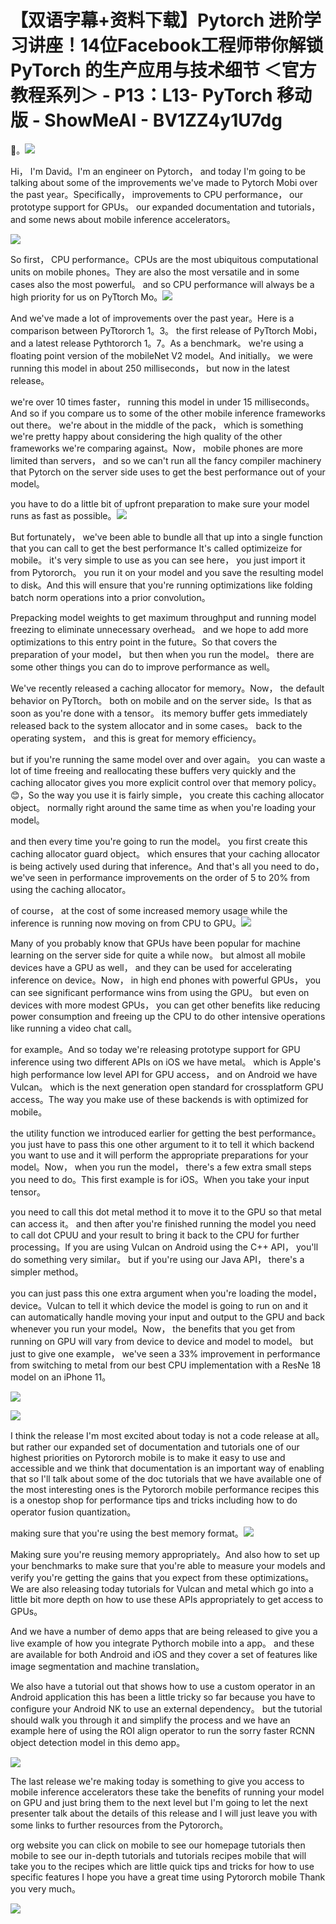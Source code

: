 # 【双语字幕+资料下载】Pytorch 进阶学习讲座！14位Facebook工程师带你解锁 PyTorch 的生产应用与技术细节 ＜官方教程系列＞ - P13：L13- PyTorch 移动版 - ShowMeAI - BV1ZZ4y1U7dg

🎼。![](img/26aca7c4871d57c8c593b5a764582be0_1.png)

Hi， I'm David。I'm an engineer on Pytorch， and today I'm going to be talking about some of the improvements we've made to Pytorch Mobi over the past year。Specifically， improvements to CPU performance， our prototype support for GPUs。 our expanded documentation and tutorials， and some news about mobile inference accelerators。

![](img/26aca7c4871d57c8c593b5a764582be0_3.png)

So first， CPU performance。CPUs are the most ubiquitous computational units on mobile phones。They are also the most versatile and in some cases also the most powerful。 and so CPU performance will always be a high priority for us on PyTtorch Mo。![](img/26aca7c4871d57c8c593b5a764582be0_5.png)

And we've made a lot of improvements over the past year。Here is a comparison between PyTtororch 1。3。 the first release of PyTtorch Mobi， and a latest release Pythtororch 1。7。As a benchmark。 we're using a floating point version of the mobileNet V2 model。And initially。 we were running this model in about 250 milliseconds， but now in the latest release。

 we're over 10 times faster， running this model in under 15 milliseconds。And so if you compare us to some of the other mobile inference frameworks out there。 we're about in the middle of the pack， which is something we're pretty happy about considering the high quality of the other frameworks we're comparing against。Now， mobile phones are more limited than servers， and so we can't run all the fancy compiler machinery that Pytorch on the server side uses to get the best performance out of your model。

 you have to do a little bit of upfront preparation to make sure your model runs as fast as possible。![](img/26aca7c4871d57c8c593b5a764582be0_7.png)

But fortunately， we've been able to bundle all that up into a single function that you can call to get the best performance It's called optimizeize for mobile。 it's very simple to use as you can see here， you just import it from Pytororch。 you run it on your model and you save the resulting model to disk。And this will ensure that you're running optimizations like folding batch norm operations into a prior convolution。

Prepacking model weights to get maximum throughput and running model freezing to eliminate unnecessary overhead。 and we hope to add more optimizations to this entry point in the future。So that covers the preparation of your model， but then when you run the model。 there are some other things you can do to improve performance as well。

We've recently released a caching allocator for memory。Now， the default behavior on PyTtorch。 both on mobile and on the server side。Is that as soon as you're done with a tensor。 its memory buffer gets immediately released back to the system allocator and in some cases。 back to the operating system， and this is great for memory efficiency。

 but if you're running the same model over and over again。 you can waste a lot of time freeing and reallocating these buffers very quickly and the caching allocator gives you more explicit control over that memory policy。😊，So the way you use it is fairly simple， you create this caching allocator object。 normally right around the same time as when you're loading your model。

 and then every time you're going to run the model。 you first create this caching allocator guard object。 which ensures that your caching allocator is being actively used during that inference。And that's all you need to do， we've seen in performance improvements on the order of 5 to 20% from using the caching allocator。

 of course， at the cost of some increased memory usage while the inference is running now moving on from CPU to GPU。![](img/26aca7c4871d57c8c593b5a764582be0_9.png)

Many of you probably know that GPUs have been popular for machine learning on the server side for quite a while now。 but almost all mobile devices have a GPU as well， and they can be used for accelerating inference on device。Now， in high end phones with powerful GPUs， you can see significant performance wins from using the GPU。 but even on devices with more modest GPUs， you can get other benefits like reducing power consumption and freeing up the CPU to do other intensive operations like running a video chat call。

 for example。And so today we're releasing prototype support for GPU inference using two different APIs on iOS we have metal。 which is Apple's high performance low level API for GPU access， and on Android we have Vulcan。 which is the next generation open standard for crossplatform GPU access。The way you make use of these backends is with optimized for mobile。

 the utility function we introduced earlier for getting the best performance。 you just have to pass this one other argument to it to tell it which backend you want to use and it will perform the appropriate preparations for your model。Now， when you run the model， there's a few extra small steps you need to do。This first example is for iOS。When you take your input tensor。

 you need to call this dot metal method it to move it to the GPU so that metal can access it。 and then after you're finished running the model you need to call dot CPUU and your result to bring it back to the CPU for further processing。If you are using Vulcan on Android using the C++ API， you'll do something very similar。 but if you're using our Java API， there's a simpler method。

 you can just pass this one extra argument when you're loading the model， device。Vulcan to tell it which device the model is going to run on and it can automatically handle moving your input and output to the GPU and back whenever you run your model。Now， the benefits that you get from running on GPU will vary from device to device and model to model。 but just to give one example， we've seen a 33% improvement in performance from switching to metal from our best CPU implementation with a ResNe 18 model on an iPhone 11。



![](img/26aca7c4871d57c8c593b5a764582be0_11.png)

![](img/26aca7c4871d57c8c593b5a764582be0_12.png)

I think the release I'm most excited about today is not a code release at all。 but rather our expanded set of documentation and tutorials one of our highest priorities on Pytororch mobile is to make it easy to use and accessible and we think that documentation is an important way of enabling that so I'll talk about some of the doc tutorials that we have available one of the most interesting ones is the Pytororch mobile performance recipes this is a onestop shop for performance tips and tricks including how to do operator fusion quantization。

 making sure that you're using the best memory format。![](img/26aca7c4871d57c8c593b5a764582be0_14.png)

Making sure you're reusing memory appropriately。And also how to set up your benchmarks to make sure that you're able to measure your models and verify you're getting the gains that you expect from these optimizations。We are also releasing today tutorials for Vulcan and metal which go into a little bit more depth on how to use these APIs appropriately to get access to GPUs。

And we have a number of demo apps that are being released to give you a live example of how you integrate Pythorch mobile into a app。 and these are available for both Android and iOS and they cover a set of features like image segmentation and machine translation。

We also have a tutorial out that shows how to use a custom operator in an Android application this has been a little tricky so far because you have to configure your Android NK to use an external dependency。 but the tutorial should walk you through it and simplify the process and we have an example here of using the ROI align operator to run the sorry faster RCNN object detection model in this demo app。



![](img/26aca7c4871d57c8c593b5a764582be0_16.png)

The last release we're making today is something to give you access to mobile inference accelerators these take the benefits of running your model on GPU and just bring them to the next level but I'm going to let the next presenter talk about the details of this release and I will just leave you with some links to further resources from the Pytororch。

org website you can click on mobile to see our homepage tutorials then mobile to see our in-depth tutorials and tutorials recipes mobile that will take you to the recipes which are little quick tips and tricks for how to use specific features I hope you have a great time using Pytororch mobile Thank you very much。



![](img/26aca7c4871d57c8c593b5a764582be0_18.png)